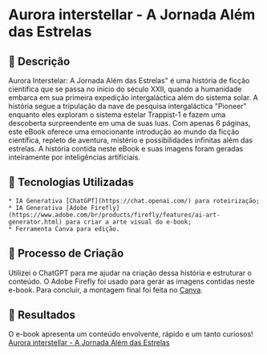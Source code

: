 # Aurora interstellar - A Jornada Além das Estrelas

## 📒 Descrição

Aurora Interstelar: A Jornada Além das Estrelas" é uma história de ficção científica que se passa no início do século XXII, quando a humanidade embarca em sua primeira expedição intergaláctica além do sistema solar. A história segue a tripulação da nave de pesquisa intergaláctica "Pioneer" enquanto eles exploram o sistema estelar Trappist-1 e fazem uma descoberta surpreendente em uma de suas luas. 
Com apenas 6 páginas, este eBook oferece uma emocionante introdução ao mundo da ficção científica, repleto de aventura, mistério e possibilidades infinitas além das estrelas.
A história contida neste eBook e suas imagens foram geradas inteiramente por inteligências artificiais.


## 🤖 Tecnologias Utilizadas
    * IA Generativa [ChatGPT](https://chat.openai.com/) para roteirização;
    * IA Generativa [Adobe Firefly](https://www.adobe.com/br/products/firefly/features/ai-art-generator.html) para criar a arte visual do e-book;
    * Ferramenta Canva para edição.


## 🧐 Processo de Criação
Utilizei o ChatGPT para me ajudar na criação dessa história e estruturar o conteúdo. O Adobe Firefly foi usado para gerar as imagens contidas neste e-book. Para concluir, a montagem final foi feita no [Canva](https://www.canva.com/).

## 🚀 Resultados
O e-book apresenta um conteúdo envolvente, rápido e um tanto curiosos!
[Aurora interstellar - A Jornada Além das Estrelas](https://www.canva.com/design/DAGHmu4DfIs/7LRmADJF4HlszFDP-xgqbQ/view?utm_content=DAGHmu4DfIs&utm_campaign=designshare&utm_medium=link&utm_source=editor)






